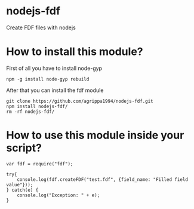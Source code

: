 # nodejs-fdf
Create FDF files with nodejs

How to install this module?
==================================

First of all you have to install node-gyp
```
npm -g install node-gyp rebuild 
```

After that you can install the fdf module
```
git clone https://github.com/agrippa1994/nodejs-fdf.git
npm install nodejs-fdf/
rm -rf nodejs-fdf/
```

How to use this module inside your script?
===========================================
```
var fdf = require("fdf");

try{
	console.log(fdf.createFDF("test.fdf", {field_name: "Filled field value"}));
} catch(e) {
	console.log("Exception: " + e);
}
```
